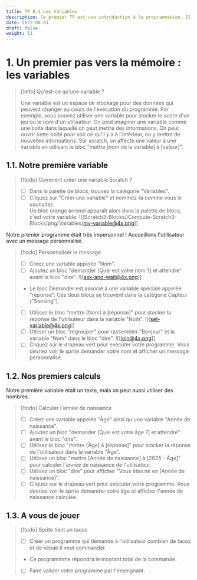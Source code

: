 ```yaml
---
title: TP 0.1 Les Variables
description: Ce premier TP est une introduction à la programmation. Il utilise le langage scratch.
date: 2025-08-01
draft: false
weight: 11
---
```



# 1. Un premier pas vers la mémoire : les variables 
> [!info] Qu'est-ce qu'une variable ?
> 
> Une variable est un espace de stockage pour des données qui peuvent changer au cours de l'exécution du programme. Par exemple, vous pouvez utiliser une variable pour stocker le score d'un jeu ou le nom d'un utilisateur.
> On peut imaginer une variable comme une boîte dans laquelle on peut mettre des informations. On peut ouvrir cette boîte pour voir ce qu'il y a à l'intérieur, ou y mettre de nouvelles informations.
> Sur scratch, on affecte une valeur à une variable en utilisant le bloc "mettre [nom de la variable] à [valeur]".


## 1.1. Notre première variable
> [!todo] Comment créer une variable Scratch ?
> - [ ] Dans la palette de blocs, trouvez la catégorie "Variables".
> - [ ] Cliquez sur "Créer une variable" et nommez-la comme vous le souhaitez.   
> Un bloc orange arrondi apparaît alors dans la palette de blocs, c'est votre variable.
![[Scratch3-Blocks/iCompute-Scratch3-Blocks/png/Variables/my-variable@4x.png]]


Notre premier programme était très impersonnel ! Accueillons l'utilisateur avec un message personnalisé. 
> [!todo] Personnaliser le message
> - [ ] Créez une variable appelée "Nom".
> - [ ] Ajoutez un bloc "demander [Quel est votre nom ?] et attendre" avant le bloc "dire".
> ![[ask-and-wait@4x.png]]
> - Le bloc Demander est associé à une variable spéciale appelée "réponse". Ces deux blocs se trouvent dans la catégorie Capteur ("Sensing").
> - [ ] Utilisez le bloc "mettre [Nom] à [réponse]" pour stocker la réponse de l'utilisateur dans la variable "Nom".
>  ![[set-variable@4x.png]]
> - [ ] Utiliser un bloc "regrouper" pour rassembler "Bonjour" et la variable "Nom" dans le bloc "dire".
> ![[join@4x.png]]
> - [ ] Cliquez sur le drapeau vert pour exécuter votre programme. Vous devriez voir le sprite demander votre nom et afficher un message personnalisé.

## 1.2. Nos premiers calculs 
Notre première variable était un texte, mais on peut aussi utiliser des nombres.
> [!todo] Calculer l'année de naissance
> - [ ] Créez une variable appelée "Âge" ainsi qu'une variable "Année de naissance".
> - [ ] Ajoutez un bloc "demander [Quel est votre âge ?] et attendre" avant le bloc "dire".
> - [ ] Utilisez le bloc "mettre [Âge] à [réponse]" pour stocker la réponse de l'utilisateur dans la variable "Âge".
> - [ ] Utilisez un bloc "mettre [Année de naissance] à [2025 - Âge]" pour calculer l'année de naissance de l'utilisateur.
> - [ ] Utilisez un bloc "dire" pour afficher "Vous êtes né en [Année de naissance]".
> - [ ] Cliquez sur le drapeau vert pour exécuter votre programme. Vous devriez voir le sprite demander votre âge et afficher l'année de naissance calculée.

## 1.3. A vous de jouer 

> [!todo] Sprite tient un tacos
> - [ ] Créer un programme qui demande à l'utilisateur combien de tacos et de kebab il veut commander. 
> - Ce programmme répondra le montant total de la commande.
> - [ ] Faire valider votre programme par l'enseignant.